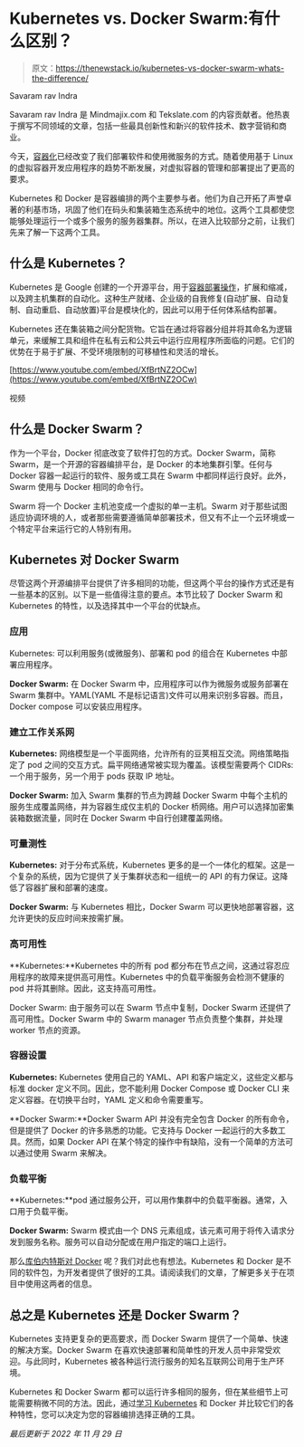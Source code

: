 # Kubernetes vs. Docker Swarm:有什么区别？

> 原文：<https://thenewstack.io/kubernetes-vs-docker-swarm-whats-the-difference/>

Savaram rav Indra

Savaram rav Indra 是 Mindmajix.com 和 Tekslate.com 的内容贡献者。他热衷于撰写不同领域的文章，包括一些最具创新性和新兴的软件技术、数字营销和商业。

今天，[容器化](https://thenewstack.io/category/containers/)已经改变了我们部署软件和使用微服务的方式。随着使用基于 Linux 的虚拟容器开发应用程序的趋势不断发展，对虚拟容器的管理和部署提出了更高的要求。

Kubernetes 和 Docker 是容器编排的两个主要参与者。他们为自己开拓了声誉卓著的利基市场，巩固了他们在码头和集装箱生态系统中的地位。这两个工具都使您能够处理运行一个或多个服务的服务器集群。所以，在进入比较部分之前，让我们先来了解一下这两个工具。

## 什么是 Kubernetes？

Kubernetes 是 Google 创建的一个开源平台，用于[容器部署操作](https://thenewstack.io/how-to-deploy-a-container-with-docker/)，扩展和缩减，以及跨主机集群的自动化。这种生产就绪、企业级的自我修复(自动扩展、自动复制、自动重启、自动放置)平台是模块化的，因此可以用于任何体系结构部署。

Kubernetes 还在集装箱之间分配货物。它旨在通过将容器分组并将其命名为逻辑单元，来缓解工具和组件在私有云和公共云中运行应用程序所面临的问题。它们的优势在于易于扩展、不受环境限制的可移植性和灵活的增长。

[https://www.youtube.com/embed/XfBrtNZ2OCw](https://www.youtube.com/embed/XfBrtNZ2OCw)

视频

## 什么是 Docker Swarm？

作为一个平台，Docker 彻底改变了软件打包的方式。Docker Swarm，简称 Swarm，是一个开源的容器编排平台，是 Docker 的本地集群引擎。任何与 Docker 容器一起运行的软件、服务或工具在 Swarm 中都同样运行良好。此外，Swarm 使用与 Docker 相同的命令行。

Swarm 将一个 Docker 主机池变成一个虚拟的单一主机。Swarm 对于那些试图适应协调环境的人，或者那些需要遵循简单部署技术，但又有不止一个云环境或一个特定平台来运行它的人特别有用。

## Kubernetes 对 Docker Swarm

尽管这两个开源编排平台提供了许多相同的功能，但这两个平台的操作方式还是有一些基本的区别。以下是一些值得注意的要点。本节比较了 Docker Swarm 和 Kubernetes 的特性，以及选择其中一个平台的优缺点。

### 应用

Kubernetes: 可以利用服务(或微服务)、部署和 pod 的组合在 Kubernetes 中部署应用程序。

**Docker Swarm:** 在 Docker Swarm 中，应用程序可以作为微服务或服务部署在 Swarm 集群中。YAML(YAML 不是标记语言)文件可以用来识别多容器。而且，Docker compose 可以安装应用程序。

### 建立工作关系网

**Kubernetes:** 网络模型是一个平面网络，允许所有的豆荚相互交流。网络策略指定了 pod 之间的交互方式。扁平网络通常被实现为覆盖。该模型需要两个 CIDRs:一个用于服务，另一个用于 pods 获取 IP 地址。

**Docker Swarm:** 加入 Swarm 集群的节点为跨越 Docker Swarm 中每个主机的服务生成覆盖网络，并为容器生成仅主机的 Docker 桥网络。用户可以选择加密集装箱数据流量，同时在 Docker Swarm 中自行创建覆盖网络。

### 可量测性

**Kubernetes:** 对于分布式系统，Kubernetes 更多的是一个一体化的框架。这是一个复杂的系统，因为它提供了关于集群状态和一组统一的 API 的有力保证。这降低了容器扩展和部署的速度。

**Docker Swarm:** 与 Kubernetes 相比，Docker Swarm 可以更快地部署容器，这允许更快的反应时间来按需扩展。

### 高可用性

**Kubernetes:**Kubernetes 中的所有 pod 都分布在节点之间，这通过容忍应用程序的故障来提供高可用性。Kubernetes 中的负载平衡服务会检测不健康的 pod 并将其删除。因此，这支持高可用性。

Docker Swarm: 由于服务可以在 Swarm 节点中复制，Docker Swarm 还提供了高可用性。Docker Swarm 中的 Swarm manager 节点负责整个集群，并处理 worker 节点的资源。

### 容器设置

**Kubernetes:** Kubernetes 使用自己的 YAML、API 和客户端定义，这些定义都与标准 docker 定义不同。因此，您不能利用 Docker Compose 或 Docker CLI 来定义容器。在切换平台时，YAML 定义和命令需要重写。

**Docker Swarm:**Docker Swarm API 并没有完全包含 Docker 的所有命令，但是提供了 Docker 的许多熟悉的功能。它支持与 Docker 一起运行的大多数工具。然而，如果 Docker API 在某个特定的操作中有缺陷，没有一个简单的方法可以通过使用 Swarm 来解决。

### 负载平衡

**Kubernetes:**pod 通过服务公开，可以用作集群中的负载平衡器。通常，入口用于负载平衡。

**Docker Swarm:** Swarm 模式由一个 DNS 元素组成，该元素可用于将传入请求分发到服务名称。服务可以自动分配或在用户指定的端口上运行。

那么[库伯内特斯对 Docker](https://thenewstack.io/docker-versus-kubernetes-start-here/) 呢？我们对此也有想法。Kubernetes 和 Docker 是不同的软件包，为开发者提供了很好的工具。请阅读我们的文章，了解更多关于在项目中使用这两者的信息。

## 总之是 Kubernetes 还是 Docker Swarm？

Kubernetes 支持更复杂的更高要求，而 Docker Swarm 提供了一个简单、快速的解决方案。Docker Swarm 在喜欢快速部署和简单性的开发人员中非常受欢迎。与此同时，Kubernetes 被各种运行流行服务的知名互联网公司用于生产环境。

Kubernetes 和 Docker Swarm 都可以运行许多相同的服务，但在某些细节上可能需要稍微不同的方法。因此，通过[学习 Kubernetes](https://mindmajix.com/kubernetes-training) 和 Docker 并比较它们的各种特性，您可以决定为您的容器编排选择正确的工具。

*最后更新于 2022 年 11 月 29 日*

<svg xmlns:xlink="http://www.w3.org/1999/xlink" viewBox="0 0 68 31" version="1.1"><title>Group</title> <desc>Created with Sketch.</desc></svg>